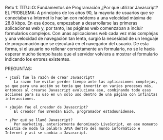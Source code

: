 Reto 1:
TÍTULO: Fundamentos de Programación
¿Por qué utilizar Javascript?
EL PROBLEMA:
    A principios de los años 90, la mayoría de usuarios que se conectaban a Internet lo hacían con módems a una velocidad máxima de 28.8 kbps. En esa época, empezaban a desarrollarse las primeras aplicaciones web y, por tanto, las páginas web comenzaban a incluir formularios complejos. Con unas aplicaciones web cada vez más complejas y una velocidad de navegación tan lenta, surgió la necesidad de un lenguaje de programación que se ejecutará en el navegador del usuario. De esta forma, si el usuario no rellenar correctamente un formulario, no se le hacía esperar mucho tiempo hasta que el servidor volviera a mostrar el formulario indicando los errores existentes.


PREGUNTAS:

    • ¿Cuál fue la razón de crear Javascript?
        La razón fue evitar perder tiempo ante las aplicaciones complejas, ya que para una acción se tenía que invertir en varios procesos más, entonces al crearse Javascript evoluciona eso, combinando todo esas acciones para su uso en un solo uso dentro de una página con infinitas interacciones.  

    • ¿Quién fue el creador de Javascript?
        El creador fue Brendan Eich, programador estadounidense.

    • ¿Por qué se llamó Javascript?
        Por marketing, anteriormente denominado LiveScript, en ese momento existía de moda la palabra JAVA dentro del mundo informático e Internet y así se cambia a Javascript.